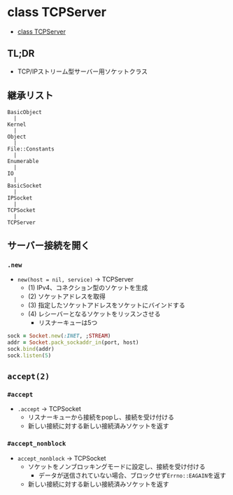 # class TCPServer
- [class TCPServer](https://docs.ruby-lang.org/ja/2.7.0/class/TCPServer.html)

## TL;DR
- TCP/IPストリーム型サーバー用ソケットクラス

## 継承リスト
```
BasicObject
  |
Kernel
  |
Object
  |
File::Constants
  |
Enumerable
  |
IO
  |
BasicSocket
  |
IPSocket
  |
TCPSocket
  |
TCPServer
```

## サーバー接続を開く
### `.new`
- `new(host = nil, service)` -> TCPServer
  - (1) IPv4、コネクション型のソケットを生成
  - (2) ソケットアドレスを取得
  - (3) 指定したソケットアドレスをソケットにバインドする
  - (4) レシーバーとなるソケットをリッスンさせる
    - リスナーキューは5つ

```ruby
sock = Socket.new(:INET, ;STREAM)
addr = Socket.pack_sockaddr_in(port, host)
sock.bind(addr)
sock.listen(5)
```

## `accept(2)`
### `#accept`
- `.accept` -> TCPSocket
  - リスナーキューから接続をpopし、接続を受け付ける
  - 新しい接続に対する新しい接続済みソケットを返す

### `#accept_nonblock`
- `accept_nonblock` -> TCPSocket
  - ソケットをノンブロッキングモードに設定し、接続を受け付ける
    - データが送信されていない場合、ブロックせず`Errno::EAGAIN`を返す
  - 新しい接続に対する新しい接続済みソケットを返す
